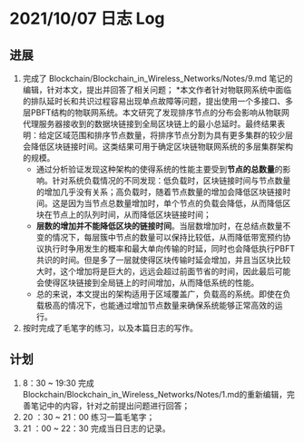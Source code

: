 # 2021/10/07 日志 Log

## 进展

1. 完成了 Blockchain/Blockchain_in_Wireless_Networks/Notes/9.md 笔记的编辑，针对本文，提出并回答了相关问题；
   *本文作者针对物联网系统中面临的排队延时长和共识过程容易出现单点故障等问题，提出使用一个多接口、多层PBFT结构的物联网系统。本文研究了发现排序节点的分布会影响从物联网代理服务器接收到的数据块链接到全局区块链上的最小总延时。最终结果表明：给定区域范围和排序节点数量，将排序节点分割为具有更多集群的较少层会降低区块链接时间。这类结果可用于确定区块链物联网系统的多层集群架构的规模。
   * 通过分析验证发现这种架构的使得系统的性能主要受到**节点的总数量**的影响。针对系统负载情况的不同发现：低负载时，区块链接时间与节点数量的增加几乎没有关系；高负载时，随着节点数量的增加会降低区块链接时间。这是因为当节点总数量增加时，单个节点的负载会降低，从而降低区块在节点上的队列时间，从而降低区块链接时间；
   * **层数的增加并不能降低区块的链接时间**。当层数增加时，在总结点数量不变的情况下，每层簇中节点的数量可以保持比较低，从而降低带宽预约协议执行时争用发生的概率和最大单向传输的时延，同时也会降低执行PBFT共识的时间。但是多了一层就使得区块传输时延会增加，并且当区块比较大时，这个增加将是巨大的，远远会超过前面节省的时间，因此最后可能会使得区块链接到全局链上的时间增加，从而降低系统的性能。
   * 总的来说，本文提出的架构适用于区域覆盖广，负载高的系统。即使在负载极高的情况下，也能通过增加节点数量来确保系统能够正常高效的运行。
2. 按时完成了毛笔字的练习，以及本篇日志的写作。


## 计划

1. 8：30 ~ 19:30 完成 Blockchain/Blockchain_in_Wireless_Networks/Notes/1.md的重新编辑，完善笔记中的内容，针对之前提出问题进行回答；
2. 20 ：30 ~ 21：00 练习一篇毛笔字；
3. 21 ：00 ~ 22：30 完成当日日志的记录。